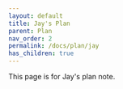 ```yaml
---
layout: default
title: Jay's Plan
parent: Plan
nav_order: 2
permalink: /docs/plan/jay
has_children: true  
---
```


This page is for Jay's plan note.

